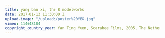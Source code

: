 ```yaml
---
title: yang ban xi, the 8 modelworks
date: 2017-01-13 11:30:00 Z
upload-image: "/uploads/poster%20YBX.jpg"
vimeo: 114648184
copyright_country_year: Yan Ting Yuen, Scarabee Films, 2005, The Netherlands
---
```



